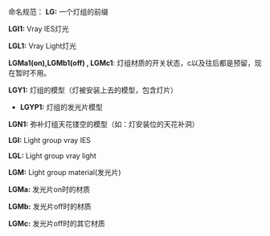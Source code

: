 命名规范：
**LG:** 一个灯组的前缀

**LGI1:** Vray IES灯光

**LGL1:** Vray Light灯光

**LGMa1(on),LGMb1(off) , LGMc1**: 灯组材质的开关状态，c以及往后都是预留，现在暂时不用。

**LGY1:** 灯组的模型（灯被安装上去的模型，包含灯片）

- **LGYP1:** 灯组的发光片模型 

**LGN1:** 弥补灯组天花镂空的模型（如：灯安装位的天花补洞）

**LGI:** Light group vray IES

**LGL:** Light group vray light

**LGM:** Light group material(发光片)

**LGMa:** 发光片on时的材质

**LGMb:** 发光片off时的材质

**LGMc:** 发光片off时的其它材质
